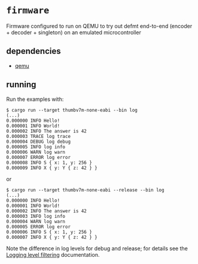 # `firmware`

Firmware configured to run on QEMU to try out defmt end-to-end (encoder + decoder + singleton) on an emulated microcontroller

## dependencies
- [qemu](https://www.qemu.org/download/)

## running

Run the examples with:

``` console
$ cargo run --target thumbv7m-none-eabi --bin log
(...)
0.000000 INFO Hello!
0.000001 INFO World!
0.000002 INFO The answer is 42
0.000003 TRACE log trace
0.000004 DEBUG log debug
0.000005 INFO log info
0.000006 WARN log warn
0.000007 ERROR log error
0.000008 INFO S { x: 1, y: 256 }
0.000009 INFO X { y: Y { z: 42 } }
```

or
``` console
$ cargo run --target thumbv7m-none-eabi --release --bin log
(...)
0.000000 INFO Hello!
0.000001 INFO World!
0.000002 INFO The answer is 42
0.000003 INFO log info
0.000004 WARN log warn
0.000005 ERROR log error
0.000006 INFO S { x: 1, y: 256 }
0.000007 INFO X { y: Y { z: 42 } }
```

Note the difference in log levels for debug and release; for details see the [Logging level filtering](../README.md#logging-level-filtering) documentation.
